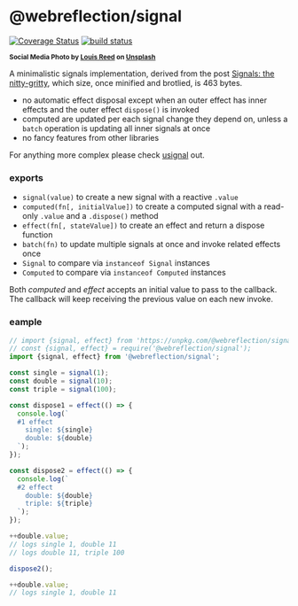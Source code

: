 # @webreflection/signal

[![Coverage Status](https://coveralls.io/repos/github/WebReflection/signal/badge.svg?branch=main)](https://coveralls.io/github/WebReflection/signal?branch=main) [![build status](https://github.com/WebReflection/signal/actions/workflows/node.js.yml/badge.svg)](https://github.com/WebReflection/signal/actions)

<sup>**Social Media Photo by [Louis Reed](https://unsplash.com/@_louisreed) on [Unsplash](https://unsplash.com/)**</sup>

A minimalistic signals implementation, derived from the post [Signals: the nitty-gritty](https://calendar.perfplanet.com/2022/signals-the-nitty-gritty/), which size, once minified and brotlied, is 463 bytes.

  * no automatic effect disposal except when an outer effect has inner effects and the outer effect `dispose()` is invoked
  * computed are updated per each signal change they depend on, unless a `batch` operation is updating all inner signals at once
  * no fancy features from other libraries

For anything more complex please check [usignal](https://github.com/WebReflection/usignal#readme) out.

### exports

  * `signal(value)` to create a new signal with a reactive `.value`
  * `computed(fn[, initialValue])` to create a computed signal with a read-only `.value` and a `.dispose()` method
  * `effect(fn[, stateValue])` to create an effect and return a dispose function
  * `batch(fn)` to update multiple signals at once and invoke related effects once
  * `Signal` to compare via `instanceof Signal` instances
  * `Computed` to compare via `instanceof Computed` instances

Both *computed* and *effect* accepts an initial value to pass to the callback. The callback will keep receiving the previous value on each new invoke.


### eample

```js
// import {signal, effect} from 'https://unpkg.com/@webreflection/signal';
// const {signal, effect} = require('@webreflection/signal');
import {signal, effect} from '@webreflection/signal';

const single = signal(1);
const double = signal(10);
const triple = signal(100);

const dispose1 = effect(() => {
  console.log(`
  #1 effect
    single: ${single}
    double: ${double}
  `);
});

const dispose2 = effect(() => {
  console.log(`
  #2 effect
    double: ${double}
    triple: ${triple}
  `);
});

++double.value;
// logs single 1, double 11
// logs double 11, triple 100

dispose2();

++double.value;
// logs single 1, double 11
```
